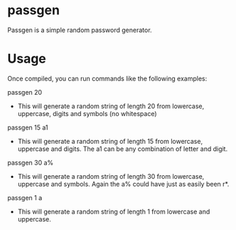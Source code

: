 passgen
=======

Passgen is a simple random password generator.

Usage
=====

Once compiled, you can run commands like the following examples:

passgen 20
- This will generate a random string of length 20 from lowercase, uppercase, digits and symbols (no whitespace)

passgen 15 a1
- This will generate a random string of length 15 from lowercase, uppercase and digits. The a1 can be any combination of letter and digit.

passgen 30 a%
- This will generate a random string of length 30 from lowercase, uppercase and symbols. Again the a% could have just as easily been r*.

passgen 1 a
- This will generate a random string of length 1 from lowercase and uppercase.